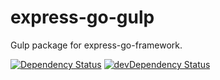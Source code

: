 # express-go-gulp
Gulp package for express-go-framework.

[![Dependency Status](https://img.shields.io/david/express-go/express-go-gulp.svg?label=deps)](https://david-dm.org/express-go/express-go-gulp)
[![devDependency Status](https://img.shields.io/david/dev/express-go/express-go-gulp.svg?label=devDeps)](https://david-dm.org/express-go/express-go-gulp#info=devDependencies)
